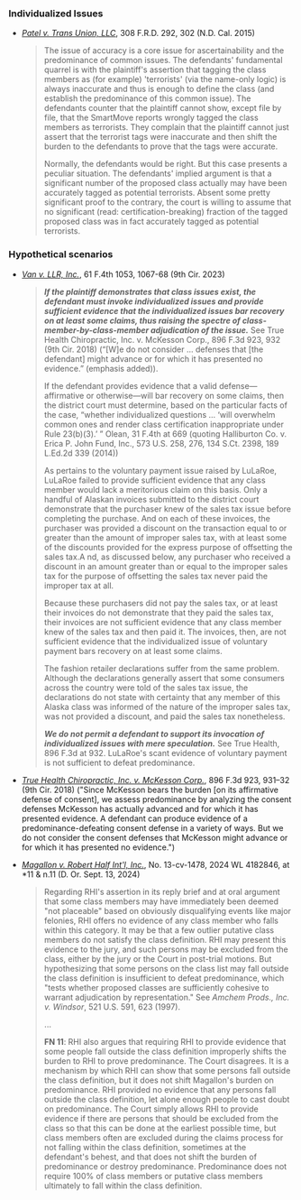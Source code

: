 ### Individualized Issues
- [*Patel v. Trans Union, LLC*](https://www.westlaw.com/Document/I49d881801e5411e5be1ff4cec5913d5d/View/FullText.html?transitionType=Default&contextData=(sc.Default)&VR=3.0&RS=cblt1.0), 308 F.R.D. 292, 302 (N.D. Cal. 2015)
  > The issue of accuracy is a core issue for ascertainability and the predominance of common issues. The defendants' fundamental quarrel is with the plaintiff's assertion that tagging the class members as (for example) 'terrorists' (via the name-only logic) is always inaccurate and thus is enough to define the class (and establish the predominance of this common issue). The defendants counter that the plaintiff cannot show, except file by file, that the SmartMove reports wrongly tagged the class members as terrorists. They complain that the plaintiff cannot just assert that the terrorist tags were inaccurate and then shift the burden to the defendants to prove that the tags were accurate.
  > 
  > Normally, the defendants would be right. But this case presents a peculiar situation. The defendants' implied argument is that a significant number of the proposed class actually may have been accurately tagged as potential terrorists. Absent some pretty significant proof to the contrary, the court is willing to assume that no significant (read: certification-breaking) fraction of the tagged proposed class was in fact accurately tagged as potential terrorists.

### Hypothetical scenarios

- [*Van v. LLR, Inc.*](https://www.westlaw.com/Document/I8535be00c1d511edb30aae965a5264be/View/FullText.html?transitionType=Default&contextData=(sc.Default)&VR=3.0&RS=cblt1.0), 61 F.4th 1053, 1067-68 (9th Cir. 2023)
  > ***If the plaintiff demonstrates that class issues exist, the defendant must invoke individualized issues and provide sufficient evidence that the individualized issues bar recovery on at least some claims, thus raising the spectre of class-member-by-class-member adjudication of the issue.*** See True Health Chiropractic, Inc. v. McKesson Corp., 896 F.3d 923, 932 (9th Cir. 2018) (“[W]e do not consider ... defenses that [the defendant] might advance or for which it has presented no evidence.” (emphasis added)).
  >
  > If the defendant provides evidence that a valid defense—affirmative or otherwise—will bar recovery on some claims, then the district court must determine, based on the particular facts of the case, “whether individualized questions ... ‘will overwhelm common ones and render class certification inappropriate under Rule 23(b)(3).’ ” Olean, 31 F.4th at 669 (quoting Halliburton Co. v. Erica P. John Fund, Inc., 573 U.S. 258, 276, 134 S.Ct. 2398, 189 L.Ed.2d 339 (2014))
  >
  > As pertains to the voluntary payment issue raised by LuLaRoe, LuLaRoe failed to provide sufficient evidence that any class member would lack a meritorious claim on this basis. Only a handful of Alaskan invoices submitted to the district court demonstrate that the purchaser knew of the sales tax issue before completing the purchase. And on each of these invoices, the purchaser was provided a discount on the transaction equal to or greater than the amount of improper sales tax, with at least some of the discounts provided for the express purpose of offsetting the sales tax.A nd, as discussed below, any purchaser who received a discount in an amount greater than or equal to the improper sales tax for the purpose of offsetting the sales tax never paid the improper tax at all.
  > 
  > Because these purchasers did not pay the sales tax, or at least their invoices do not demonstrate that they paid the sales tax, their invoices are not sufficient evidence that any class member knew of the sales tax and then paid it. The invoices, then, are not sufficient evidence that the individualized issue of voluntary payment bars recovery on at least some claims.
  >
  >The fashion retailer declarations suffer from the same problem. Although the declarations generally assert that some consumers across the country were told of the sales tax issue, the declarations do not state with certainty that any member of this Alaska class was informed of the nature of the improper sales tax, was not provided a discount, and paid the sales tax nonetheless.
  >
  >***We do not permit a defendant to support its invocation of individualized issues with mere speculation.*** See True Health, 896 F.3d at 932. LuLaRoe's scant evidence of voluntary payment is not sufficient to defeat predominance.

- [*True Health Chiropractic, Inc. v. McKesson Corp.*](https://www.westlaw.com/Document/Ia19c2f8089df11e8a5b89e7029628dd3/View/FullText.html?transitionType=Default&contextData=(sc.Default)&VR=3.0&RS=cblt1.0), 896 F.3d 923, 931–32 (9th Cir. 2018) ("Since McKesson bears the burden [on its affirmative defense of consent], we assess predominance by analyzing the consent defenses McKesson has actually advanced and for which it has presented evidence. A defendant can produce evidence of a predominance-defeating consent defense in a variety of ways. But we do not consider the consent defenses that McKesson might advance or for which it has presented no evidence.")

- [*Magallon v. Robert Half Int'l, Inc.*](https://www.westlaw.com/Document/Ib075dc10725711ef861f9b5d0624970e/View/FullText.html?transitionType=Default&contextData=(sc.Default)&VR=3.0&RS=cblt1.0), No. 13-cv-1478, 2024 WL 4182846, at *11 & n.11 (D. Or. Sept. 13, 2024)
  > Regarding RHI's assertion in its reply brief and at oral argument that some class members may have immediately been deemed "not placeable" based on obviously disqualifying events like major felonies, RHI offers no evidence of any class member who falls within this category. It may be that a few outlier putative class members do not satisfy the class definition. RHI may present this evidence to the jury, and such persons may be excluded from the class, either by the jury or the Court in post-trial motions. But hypothesizing that some persons on the class list may fall outside the class definition is insufficient to defeat predominance, which "tests whether proposed classes are sufficiently cohesive to warrant adjudication by representation." See *Amchem Prods., Inc. v. Windsor*, 521 U.S. 591, 623 (1997).
  >
  > ...
  >
  > **FN 11**: RHI also argues that requiring RHI to provide evidence that some people fall outside the class definition improperly shifts the burden to RHI to prove predominance. The Court disagrees. It is a mechanism by which RHI can show that some persons fall outside the class definition, but it does not shift Magallon's burden on predominance. RHI provided no evidence that any persons fall outside the class definition, let alone enough people to cast doubt on predominance. The Court simply allows RHI to provide evidence if there are persons that should be excluded from the class so that this can be done at the earliest possible time, but class members often are excluded during the claims process for not falling within the class definition, sometimes at the defendant's behest, and that does not shift the burden of predominance or destroy predominance. Predominance does not require 100% of class members or putative class members ultimately to fall within the class definition.